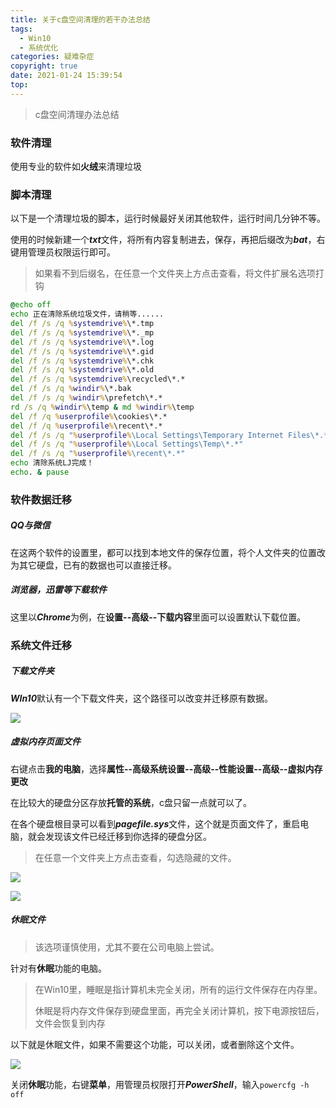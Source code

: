 ```yaml
---
title: 关于c盘空间清理的若干办法总结
tags:
  - Win10
  - 系统优化
categories: 疑难杂症
copyright: true
date: 2021-01-24 15:39:54
top:
---
```


> c盘空间清理办法总结



### 软件清理

使用专业的软件如**火绒**来清理垃圾



### 脚本清理

以下是一个清理垃圾的脚本，运行时候最好关闭其他软件，运行时间几分钟不等。

使用的时候新建一个***txt***文件，将所有内容复制进去，保存，再把后缀改为***bat***，右键用管理员权限运行即可。

> 如果看不到后缀名，在任意一个文件夹上方点击查看，将文件扩展名选项打钩

``````bat
@echo off 
echo 正在清除系统垃圾文件，请稍等...... 
del /f /s /q %systemdrive%\*.tmp 
del /f /s /q %systemdrive%\*._mp 
del /f /s /q %systemdrive%\*.log 
del /f /s /q %systemdrive%\*.gid 
del /f /s /q %systemdrive%\*.chk 
del /f /s /q %systemdrive%\*.old 
del /f /s /q %systemdrive%\recycled\*.* 
del /f /s /q %windir%\*.bak 
del /f /s /q %windir%\prefetch\*.* 
rd /s /q %windir%\temp & md %windir%\temp 
del /f /q %userprofile%\cookies\*.* 
del /f /q %userprofile%\recent\*.* 
del /f /s /q "%userprofile%\Local Settings\Temporary Internet Files\*.*" 
del /f /s /q "%userprofile%\Local Settings\Temp\*.*" 
del /f /s /q "%userprofile%\recent\*.*" 
echo 清除系统LJ完成！ 
echo. & pause
``````



### 软件数据迁移

##### QQ与微信

在这两个软件的设置里，都可以找到本地文件的保存位置，将个人文件夹的位置改为其它硬盘，已有的数据也可以直接迁移。

##### 浏览器，迅雷等下载软件

这里以***Chrome***为例，在**设置--高级--下载内容**里面可以设置默认下载位置。



### 系统文件迁移

##### 下载文件夹

***WIn10***默认有一个下载文件夹，这个路径可以改变并迁移原有数据。

![](https://oss.caiguoyu.cn/pictures/20210124/211241.png)



##### 虚拟内存页面文件

右键点击**我的电脑**，选择**属性--高级系统设置--高级--性能设置--高级--虚拟内存更改**

在比较大的硬盘分区存放**托管的系统**，c盘只留一点就可以了。

在各个硬盘根目录可以看到***pagefile.sys***文件，这个就是页面文件了，重启电脑，就会发现该文件已经迁移到你选择的硬盘分区。

> 在任意一个文件夹上方点击查看，勾选隐藏的文件。

![](https://oss.caiguoyu.cn/pictures/20210124/211242.png)

![](https://oss.caiguoyu.cn/pictures/20210124/211243.png)

##### 休眠文件

> 该选项谨慎使用，尤其不要在公司电脑上尝试。

针对有**休眠**功能的电脑。

> 在Win10里，睡眠是指计算机未完全关闭，所有的运行文件保存在内存里。
>
> 休眠是将内存文件保存到硬盘里面，再完全关闭计算机，按下电源按钮后，文件会恢复到内存

以下就是休眠文件，如果不需要这个功能，可以关闭，或者删除这个文件。

![](https://oss.caiguoyu.cn/pictures/20210124/211244.png)

关闭**休眠**功能，右键**菜单**，用管理员权限打开***PowerShell***，输入```powercfg -h off```

